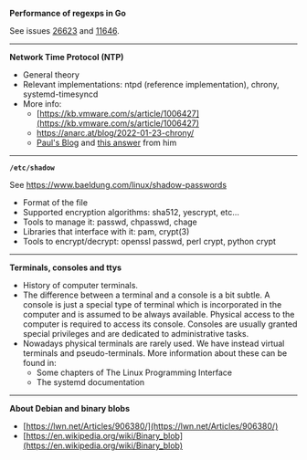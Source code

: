 **Performance of regexps in Go**

See issues [26623](https://github.com/golang/go/issues/26623) and [11646](https://github.com/golang/go/issues/11646).

---

**Network Time Protocol (NTP)**

- General theory
- Relevant implementations: ntpd (reference implementation), chrony, systemd-timesyncd
- More info:
  - [https://kb.vmware.com/s/article/1006427](https://kb.vmware.com/s/article/1006427)
  - https://anarc.at/blog/2022-01-23-chrony/
  - [Paul's Blog](https://www.libertysys.com.au/) and [this answer](https://serverfault.com/questions/1128302/does-installing-ntp-mean-im-installing-an-ntp-server) from him

---

**`/etc/shadow`**

See https://www.baeldung.com/linux/shadow-passwords

- Format of the file
- Supported encryption algorithms: sha512, yescrypt, etc…
- Tools to manage it: passwd, chpasswd, chage
- Libraries that interface with it: pam, crypt(3)
- Tools to encrypt/decrypt: openssl passwd, perl crypt, python crypt

---

**Terminals, consoles and ttys**

- History of computer terminals.
- The difference between a terminal and a console is a bit subtle. A console is just a special type of terminal which is incorporated in the computer and is assumed to be always available. Physical access to the computer is required to access its console. Consoles are usually granted special privileges and are dedicated to administrative tasks.
- Nowadays physical terminals are rarely used. We have instead virtual terminals and pseudo-terminals. More information about these can be found in:
	- Some chapters of The Linux Programming Interface
	- The systemd documentation

---

**About Debian and binary blobs**

- [https://lwn.net/Articles/906380/](https://lwn.net/Articles/906380/)
- [https://en.wikipedia.org/wiki/Binary_blob](https://en.wikipedia.org/wiki/Binary_blob)
